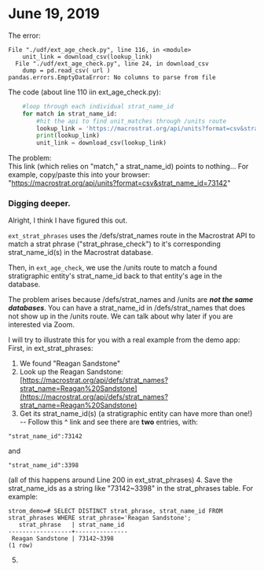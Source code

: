 # June 19, 2019

The error:  
```
File "./udf/ext_age_check.py", line 116, in <module>
    unit_link = download_csv(lookup_link)
  File "./udf/ext_age_check.py", line 24, in download_csv
    dump = pd.read_csv( url )
pandas.errors.EmptyDataError: No columns to parse from file
```

The code (about line 110 iin ext_age_check.py):  
```python
    #loop through each individual strat_name_id
    for match in strat_name_id:
        #hit the api to find unit_matches through /units route
        lookup_link = 'https://macrostrat.org/api/units?format=csv&strat_name_id=%s' %(str(match)) 
        print(lookup_link)
        unit_link = download_csv(lookup_link)
```

The problem:  
This link (which relies on "match," a strat_name_id) points to nothing... For example, copy/paste this into your browser:  
"https://macrostrat.org/api/units?format=csv&strat_name_id=73142"

### Digging deeper.
Alright, I think I have figured this out.  

```ext_strat_phrases``` uses the /defs/strat_names route in the Macrostrat API to match a strat phrase ("strat_phrase_check") to it's corresponding strat_name_id(s) in the Macrostrat database.

Then, in ```ext_age_check```, we use the /units route to match a found stratigraphic entity's strat_name_id back to that entity's age in the database.

The problem arises because /defs/strat_names and /units are ***not the same databases***. You can have a strat_name_id in /defs/strat_names that does not show up in the /units route. We can talk about why later if you are interested via Zoom.

I will try to illustrate this for you with a real example from the demo app:  
First, in ext_strat_phrases:
1. We found "Reagan Sandstone"
2. Look up the Reagan Sandstone:
  [https://macrostrat.org/api/defs/strat_names?strat_name=Reagan%20Sandstone](https://macrostrat.org/api/defs/strat_names?strat_name=Reagan%20Sandstone)
3. Get its strat_name_id(s) (a stratigraphic entity can have more than one!) -- Follow this ^ link and see there are **two** entries, with:
```
"strat_name_id":73142
```
and 
```
"strat_name_id":3398
```
(all of this happens around Line 200 in ext_strat_phrases)
4. Save the strat_name_ids as a string like "73142~3398" in the strat_phrases table. For example:  
```
strom_demo=# SELECT DISTINCT strat_phrase, strat_name_id FROM strat_phrases WHERE strat_phrase='Reagan Sandstone';
   strat_phrase   | strat_name_id
------------------+---------------
 Reagan Sandstone | 73142~3398
(1 row)
```
5. 
